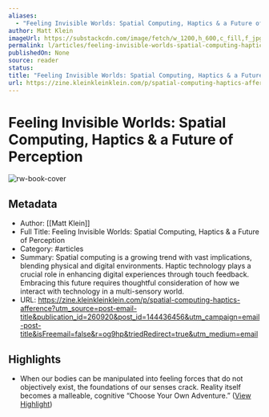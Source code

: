 ```yaml
---
aliases:
  - "Feeling Invisible Worlds: Spatial Computing, Haptics & a Future of Perception"
author: Matt Klein
imageUrl: https://substackcdn.com/image/fetch/w_1200,h_600,c_fill,f_jpg,q_auto:good,fl_progressive:steep,g_auto/https%3A%2F%2Fsubstack-post-media.s3.amazonaws.com%2Fpublic%2Fimages%2F027eeeab-aaed-48e0-9448-7c93961adc3d_1920x1080.jpeg
permalink: l/articles/feeling-invisible-worlds-spatial-computing-haptics-a-future-of-perception
publishedOn: None
source: reader
status: 
title: "Feeling Invisible Worlds: Spatial Computing, Haptics & a Future of Perception"
url: https://zine.kleinkleinklein.com/p/spatial-computing-haptics-afference?utm_source=post-email-title&publication_id=260920&post_id=144436456&utm_campaign=email-post-title&isFreemail=false&r=og9hp&triedRedirect=true&utm_medium=email
---
```

# Feeling Invisible Worlds: Spatial Computing, Haptics & a Future of Perception

![rw-book-cover](https://substackcdn.com/image/fetch/w_1200,h_600,c_fill,f_jpg,q_auto:good,fl_progressive:steep,g_auto/https%3A%2F%2Fsubstack-post-media.s3.amazonaws.com%2Fpublic%2Fimages%2F027eeeab-aaed-48e0-9448-7c93961adc3d_1920x1080.jpeg)

## Metadata

- Author: [[Matt Klein]]
- Full Title: Feeling Invisible Worlds: Spatial Computing, Haptics & a Future of Perception
- Category: #articles
- Summary: Spatial computing is a growing trend with vast implications, blending physical and digital environments. Haptic technology plays a crucial role in enhancing digital experiences through touch feedback. Embracing this future requires thoughtful consideration of how we interact with technology in a multi-sensory world.
- URL: https://zine.kleinkleinklein.com/p/spatial-computing-haptics-afference?utm_source=post-email-title&publication_id=260920&post_id=144436456&utm_campaign=email-post-title&isFreemail=false&r=og9hp&triedRedirect=true&utm_medium=email

## Highlights

- When our bodies can be manipulated into feeling forces that do not objectively exist, the foundations of our senses crack. Reality itself becomes a malleable, cognitive “Choose Your Own Adventure.” ([View Highlight](https://read.readwise.io/read/01j58cppan9n6ekx67vaa9dwk1))
